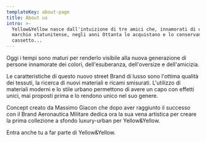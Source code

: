 ```yaml
---
templateKey: about-page
title: About us
intro: >-
  Yellow&Yellow nasce dall'intuizione di tre amici che, innamorati di un vecchio
  marchio statunitense, negli anni Ottanta lo acquistano e lo conservano nel
  cassetto...
---
```

Oggi i tempi sono maturi per renderlo visibile alla nuova generazione di persone innamorate dei colori, dell'esuberanza, dell'oversize e dell'amicizia.

Le caratteristiche di questo nuovo street Brand di lusso sono l'ottima qualità dei tessuti, la ricerca di nuovi materiali e ricami smisurati. L'utilizzo di materiali moderni e lo stile urbano permettono di avere un capo con effetti unici, mai proposti prima e lo rendono unico nel suo genere.

Concept creato da Massimo Giacon che dopo aver raggiunto il successo con il Brand Aeronautica Militare dedica ora la sua vena artistica per creare la prima collezione a sfondo luxury-urban per
Yellow&Yellow.

Entra anche tu a far parte di Yellow&Yellow.
